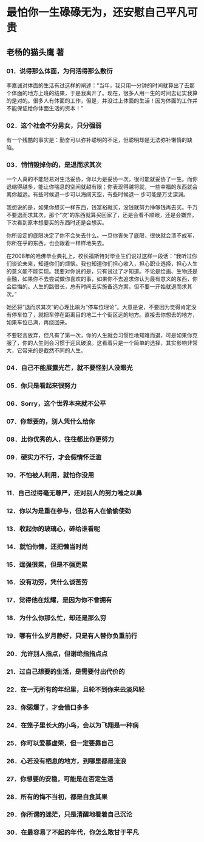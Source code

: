 # 最怕你一生碌碌无为，还安慰自己平凡可贵

## 老杨的猫头鹰 著

### 01．说得那么体面，为何活得那么敷衍

李嘉诚对体面的生活有过这样的阐述：“当年，我只用一分钟的时间就算出了去那个体面的地方上班的结果，于是我离开了。现在，很多人用一生的时间去证实我算的是对的。很多人有体面的工作，但是，并没过上体面的生活！因为体面的工作并不能保证给你体面生活的资本！”

### 02．这个社会不分男女，只分强弱

有一个残酷的事实是：勤奋可以弥补聪明的不足，但聪明却是无法弥补懒惰的缺陷。

### 03．悄悄毁掉你的，是退而求其次

一个人真的不能轻易对生活妥协，你以为是妥协一次，很可能就妥协了一生。而你退缩得越多，能让你喘息的空间就越有限；你表现得越将就，一些幸福的东西就会离你越远。有些时候退一步可以海阔天空，有些时候退一 步可能是万丈深渊。

我想说的是，如果你想买一样东西，钱富裕就买，没钱就努力挣够钱再去买。千万不要退而求其次，那个“次”的东西就算买回家了，还是会看不顺眼，还是会嫌弃，下次看到原本想要买的东西时还是会想买。

你所设定的底限决定了你不会失去什么。一旦你丧失了底限，很快就会溃不成军，你所在乎的东西，也会跟着一样样地失去。 

在2008年的哈佛毕业典礼上，校长福斯特对毕业生们说过这样一段话：“我听过你们谈论未来，知道你们的烦恼。我也知道你们担心收入，担心职业选择，担心人生的意义能不能实现。我要对你说的是，只有试过了才知道。不论是绘画、生物还是金融，如果你不去尝试做你喜欢的事，如果你不去追求你认为最有意义的东西，你会后悔的。人生的路很长，总有时间去实施备选方案，但不要一开始就退而求其次。”

她还将“退而求其次”的心理比喻为“停车位理论”。大意是说，不要因为觉得肯定没有停车位了，就把车停在距离目的地二十个街区远的地方。直接去你想去的地方，如果车位已满，再绕回来。

不要轻言放弃，但凡有了第一次，你的人生就会习惯性地知难而退，可是如果你克服了，你的人生则会习惯于迎风破浪。这看着只是一个简单的选择，其实影响非常大，它带来的是截然不同的人生。

### 04．自己不能展露光芒，就不要怪别人没眼光



### 05．你只是看起来很努力



### 06．Sorry，这个世界本来就不公平



### 07．你想要的，别人凭什么给你



### 08．比你优秀的人，往往都比你更努力



### 09．硬实力不行，才会假情怀泛滥



### 10．不怕被人利用，就怕你没用



### 11．自己过得毫无尊严，还对别人的努力嗤之以鼻



### 12．你以为是重在参与，但总有人在偷偷使劲



### 13．收起你的玻璃心，碎给谁看呢



### 14．就怕你懒，还把懒当时尚



### 15．逞强很累，但是不强更累



### 16．没有功劳，凭什么谈苦劳



### 17．觉得他在炫耀，是因为你不曾拥有



### 18．为什么你那么忙，却还是那么穷



### 19．哪有什么岁月静好，只是有人替你负重前行



### 20．允许别人指点，但谢绝指指点点



### 21．过自己想要的生活，是需要付出代价的



### 22．在一无所有的年纪里，且轮不到你来云淡风轻



### 23．你弱爆了，才会借口多多



### 24．在笼子里长大的小鸟，会以为飞翔是一种病



### 25．你可以爱慕虚荣，但一定要靠自己



### 26．心若没有栖息的地方，到哪里都是流浪



### 27．你想要的安稳，可能是在否定生活



### 28．所有的悔不当初，都是自食其果



### 29．你所谓的迷茫，只是清醒地看着自己沉沦



### 30．在最容易了不起的年代，你怎么敢甘于平凡







